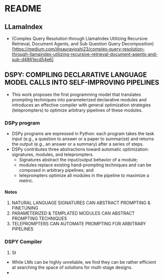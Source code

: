 # README

## LLamaIndex

- (Complex Query Resolution through LlamaIndex Utilizing Recursive Retrieval, Document Agents, and Sub Question Query Decomposition)[https://medium.com/@sauravjoshi23/complex-query-resolution-through-llamaindex-utilizing-recursive-retrieval-document-agents-and-sub-d4861ecd54e6]


## DSPY: COMPILING DECLARATIVE LANGUAGE MODEL CALLS INTO SELF-IMPROVING PIPELINES

- This work proposes the first programming model that translates prompting techniques into parameterized declarative modules and introduces an effective compiler with general optimization strategies (teleprompters) to optimize arbitrary pipelines of these modules.
### DSPy program
- DSPy programs are expressed in Python: each program takes the task input (e.g., a question to answer or a paper to summarize) and returns the output (e.g., an answer or a summary) after a series of steps. 
- DSPy contributes three abstractions toward automatic optimization: signatures, modules, and teleprompters.
	- Signatures abstract the input/output behavior of a module; 
	- modules replace existing hand-prompting techniques and can be composed in arbitrary pipelines; and 
	- teleprompters optimize all modules in the pipeline to maximize a metric.
#### Notes
1. NATURAL LANGUAGE SIGNATURES CAN ABSTRACT PROMPTING & FINETUNING
2. PARAMETERIZED & TEMPLATED MODULES CAN ABSTRACT PROMPTING TECHNIQUES
3. TELEPROMPTERS CAN AUTOMATE PROMPTING FOR ARBITRARY PIPELINES
### DSPY Compiler

1. St
- While LMs can be highly unreliable, we find they can be rather efficient at searching the space of solutions for multi-stage designs.
- 
